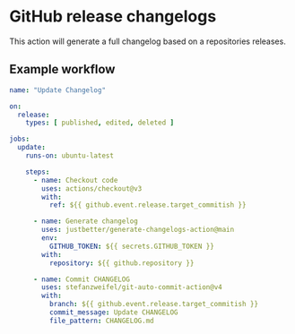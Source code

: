 # GitHub release changelogs

This action will generate a full changelog based on a repositories releases.

## Example workflow

```yaml
name: "Update Changelog"

on:
  release:
    types: [ published, edited, deleted ]

jobs:
  update:
    runs-on: ubuntu-latest

    steps:
      - name: Checkout code
        uses: actions/checkout@v3
        with:
          ref: ${{ github.event.release.target_commitish }}

      - name: Generate changelog
        uses: justbetter/generate-changelogs-action@main
        env:
          GITHUB_TOKEN: ${{ secrets.GITHUB_TOKEN }}
        with:
          repository: ${{ github.repository }}

      - name: Commit CHANGELOG
        uses: stefanzweifel/git-auto-commit-action@v4
        with:
          branch: ${{ github.event.release.target_commitish }}
          commit_message: Update CHANGELOG
          file_pattern: CHANGELOG.md
```